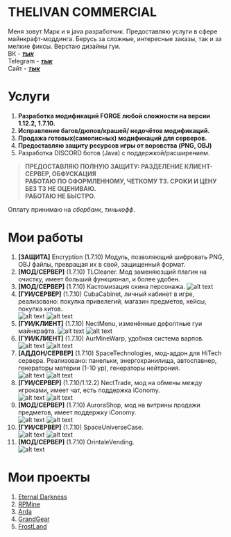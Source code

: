 # THELIVAN COMMERCIAL
Меня зовут Марк и я java разработчик. Предоставляю услуги в сфере майнкрафт-моддинга.
Берусь за сложные, интересные заказы, так и за мелкие фиксы. Верстаю дизайны гуи. <br>
ВК - [***тык***](https://vk.com/badcodemylife) <br>
Telegram -  [***тык***](https://t.me/thelivan) <br>
Сайт -  [***тык***](https://thelivan.ru)

# Услуги
1. __Разработка модификаций FORGE любой сложности на версии 1.12.2, 1.7.10.__
2. __Исправление багов/дюпов/крашей/ недочётов модификаций.__
3. __Продажа готовых(самописных) модификаций для серверов.__
4. __Предоставляю защиту ресурсов игры от воровства (PNG, OBJ)__
5. Разработка DISCORD ботов (Java) с поддержкой/расширением.

>__ПРЕДОСТАВЛЯЮ ПОЛНУЮ ЗАЩИТУ: РАЗДЕЛЕНИЕ КЛИЕНТ-СЕРВЕР, ОБФУСКАЦИЯ__ <br>
__РАБОТАЮ ПО ОФОРМЛЕННОМУ, ЧЕТКОМУ ТЗ. СРОКИ И ЦЕНУ БЕЗ ТЗ НЕ ОЦЕНИВАЮ. <br>РАБОТАЮ НЕ БЫСТРО.__

Оплату принимаю на _сбербанк_, _тинькофф_. 

# Мои работы
1. __[ЗАЩИТА]__ Encryption (1.7.10) Модуль, позволяющий шифровать PNG, OBJ файлы, превращая их в свой, защищенный формат.
2. __[МОД/CЕРВЕР]__ (1.7.10) TLCleaner. Мод заменяюзщий плагин на очистку, имеет больший функционал, и более удобен.
3. __[МОД/CЕРВЕР]__ (1.7.10) Кастомизация скина персонажа. ![alt text](screenshots/cust.jpg "Кастомизация")
4. __[ГУИ/CЕРВЕР]__ (1.7.10) CubaCabinet, личный кабинет в игре, реализовано: покупка привелегий, магазин предметов, кейсы, покупка китов. <br>
![alt text](screenshots/lk1.png "Личный кабинет")
![alt text](screenshots/lk2.png "Личный кабинет")
5. __[ГУИ/КЛИЕНТ]__ (1.7.10) NectMenu, изменённые дефолтные гуи майнкрафта.
![alt text](screenshots/menu1.jpg "GuiMainMenu")
![alt text](screenshots/menu2.png "GuiIngameMenu")
6. __[ГУИ/КЛИЕНТ]__ (1.7.10) AurMineWarp, удобная система варпов.
![alt text](screenshots/warp1.png "Меню")
![alt text](screenshots/warp2.png "Создание варпа")
7. __[АДДОН/СЕРВЕР]__ (1.7.10) SpaceTechnologies, мод-аддон для HiTech сервера. Реализовано: панельки, энергохранилища, автоспавнер, генераторы материи (1-10 ур), генераторы нейтрония. <br>
![alt text](screenshots/spawner.png "Spawner")
![alt text](screenshots/st.png "")
8. __[ГУИ/CЕРВЕР]__ (1.7.10/1.12.2) NectTrade, мод на обмены между игроками, имеет чат, есть поддержка iConomy. <br>
![alt text](screenshots/tradeN.png "Уведомление")
![alt text](screenshots/trade.png "Сама гуи")
9. __[МОД/CЕРВЕР]__ (1.7.10) AuroraShop, мод на витрины продажи предметов, имеет поддержку iConomy. <br>
![alt text](screenshots/mg.png "Управление магазином")
![alt text](screenshots/mg1.png "Покупка предмета")
10. __[ГУИ/CЕРВЕР]__ (1.7.10) SpaceUniverseCase. <br>
![alt text](screenshots/cases1.png "Выбор кейса")
![alt text](screenshots/cases2.png "Получение предмета")
11. __[МОД/CЕРВЕР]__ (1.7.10) OrintaleVending. <br>
![alt text](screenshots/tlvending.png "Магазин Orintale")
# Мои проекты

1. [Eternal Darkness](https://vk.com/eternaldarknessmc)
2. [RPMine](https://vk.com/rpmineserver)
3. [Arda](https://vk.com/ardalotr)
4. [GrandGear](https://grandgear.top/)
5. [FrostLand](https://frostland.pro/)
